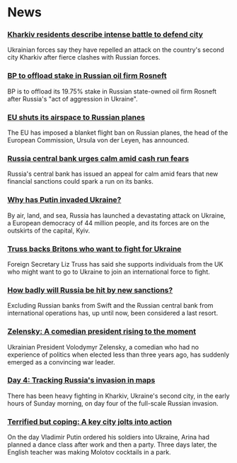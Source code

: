 # News
### [Kharkiv residents describe intense battle to defend city](https://www.bbc.com/news/world-europe-60543087)
Ukrainian forces say they have repelled an attack on the country's second city Kharkiv after fierce clashes with Russian forces.
### [BP to offload stake in Russian oil firm Rosneft](https://www.bbc.com/news/business-60548382)
BP is to offload its 19.75% stake in Russian state-owned oil firm Rosneft after Russia's "act of aggression in Ukraine".
### [EU shuts its airspace to Russian planes](https://www.bbc.com/news/world-europe-60539303)
The EU has imposed a blanket flight ban on Russian planes, the head of the European Commission, Ursula von der Leyen, has announced. 
### [Russia central bank urges calm amid cash run fears](https://www.bbc.com/news/business-60543994)
Russia's central bank has issued an appeal for calm amid fears that new financial sanctions could spark a run on its banks.
### [Why has Putin invaded Ukraine?](https://www.bbc.com/news/world-europe-56720589)
By air, land, and sea, Russia has launched a devastating attack on Ukraine, a European democracy of 44 million people, and its forces are on the outskirts of the capital, Kyiv. 
### [Truss backs Britons who want to fight for Ukraine](https://www.bbc.com/news/uk-60544838)
Foreign Secretary Liz Truss has said she supports individuals from the UK who might want to go to Ukraine to join an international force to fight.
### [How badly will Russia be hit by new sanctions?](https://www.bbc.com/news/business-60543995)
Excluding Russian banks from Swift and the Russian central bank from international operations has, up until now, been considered a last resort. 
### [Zelensky: A comedian president rising to the moment](https://www.bbc.com/news/world-europe-59667938)
Ukrainian President Volodymyr Zelensky, a comedian who had no experience of politics when elected less than three years ago, has suddenly emerged as a convincing war leader.
### [Day 4: Tracking Russia's invasion in maps](https://www.bbc.com/news/world-europe-60506682)
There has been heavy fighting in Kharkiv, Ukraine's second city, in the early hours of Sunday morning, on day four of the full-scale Russian invasion.
### [Terrified but coping: A key city jolts into action](https://www.bbc.com/news/world-europe-60542523)
On the day Vladimir Putin ordered his soldiers into Ukraine, Arina had planned a dance class after work and then a party. Three days later, the English teacher was making Molotov cocktails in a park.
